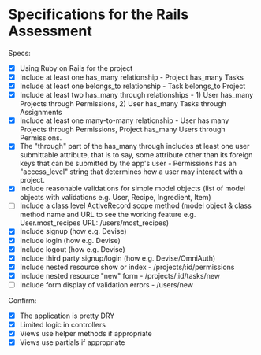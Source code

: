 # Specifications for the Rails Assessment

Specs:
- [x] Using Ruby on Rails for the project
- [x] Include at least one has_many relationship - Project has_many Tasks 
- [x] Include at least one belongs_to relationship - Task belongs_to Project
- [x] Include at least two has_many through relationships - 1) User has_many Projects through Permissions, 2) User has_many Tasks through Assignments
- [x] Include at least one many-to-many relationship - User has many Projects through Permissions, Project has_many Users through Permissions.
- [x] The "through" part of the has_many through includes at least one user submittable attribute, that is to say, some attribute other than its foreign keys that can be submitted by the app's user - Permissions has an "access_level" string that determines how a user may interact with a project.
- [x] Include reasonable validations for simple model objects (list of model objects with validations e.g. User, Recipe, Ingredient, Item)
- [ ] Include a class level ActiveRecord scope method (model object & class method name and URL to see the working feature e.g. User.most_recipes URL: /users/most_recipes)
- [x] Include signup (how e.g. Devise)
- [x] Include login (how e.g. Devise)
- [x] Include logout (how e.g. Devise)
- [x] Include third party signup/login (how e.g. Devise/OmniAuth)
- [x] Include nested resource show or index - /projects/:id/permissions
- [x] Include nested resource "new" form - /projects/:id/tasks/new
- [ ] Include form display of validation errors - /users/new

Confirm:
- [x] The application is pretty DRY
- [x] Limited logic in controllers
- [x] Views use helper methods if appropriate
- [x] Views use partials if appropriate